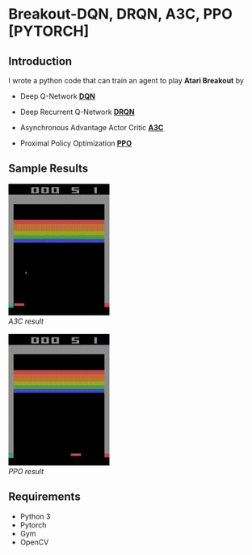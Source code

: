 # Breakout-DQN, DRQN, A3C, PPO [PYTORCH]

## Introduction

I wrote a python code that can train an agent to play **Atari Breakout** by 

- Deep Q-Network **[DQN](https://arxiv.org/pdf/1312.5602v1.pdf)**
- Deep Recurrent Q-Network **[DRQN](https://arxiv.org/pdf/1507.06527v4.pdf)**

- Asynchronous Advantage Actor Critic **[A3C](https://arxiv.org/pdf/1602.01783v2.pdf)**
- Proximal Policy Optimization **[PPO](https://arxiv.org/pdf/1707.06347.pdf)**



## Sample Results

<p>
    <img src="demo/video_A3C.gif" width="200"><br/>
    <i>A3C result</i><br/><br/>
    <img src="demo/video_PPO.gif" width="200"><br/>
    <i>PPO result</i>
</p>



## Requirements

- Python 3
- Pytorch
- Gym
- OpenCV
